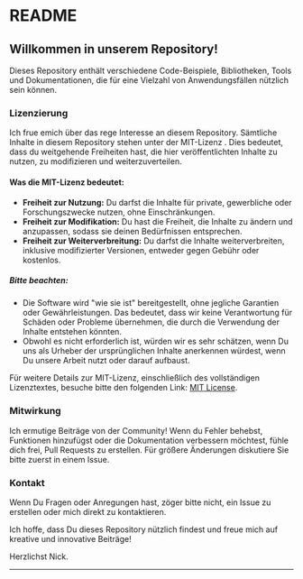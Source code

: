 # README

## Willkommen in unserem Repository!

Dieses Repository enthält verschiedene Code-Beispiele, Bibliotheken, Tools und Dokumentationen, die für eine Vielzahl von Anwendungsfällen nützlich sein können.

### Lizenzierung

Ich frue emich über das rege Interesse an diesem Repository. Sämtliche Inhalte in diesem Repository stehen unter der MIT-Lizenz . Dies bedeutet, dass du weitgehende Freiheiten hast, die hier veröffentlichten Inhalte zu nutzen, zu modifizieren und weiterzuverteilen.

#### Was die MIT-Lizenz bedeutet:

- **Freiheit zur Nutzung:** Du darfst die Inhalte für private, gewerbliche oder Forschungszwecke nutzen, ohne Einschränkungen.
- **Freiheit zur Modifikation:** Du hast die Freiheit, die Inhalte zu ändern und anzupassen, sodass sie deinen Bedürfnissen entsprechen.
- **Freiheit zur Weiterverbreitung:** Du darfst die Inhalte weiterverbreiten, inklusive modifizierter Versionen, entweder gegen Gebühr oder kostenlos.

##### Bitte beachten:

- Die Software wird "wie sie ist" bereitgestellt, ohne jegliche Garantien oder Gewährleistungen. Das bedeutet, dass wir keine Verantwortung für Schäden oder Probleme übernehmen, die durch die Verwendung der Inhalte entstehen könnten.
- Obwohl es nicht erforderlich ist, würden wir es sehr schätzen, wenn Du uns als Urheber der ursprünglichen Inhalte anerkennen würdest, wenn Du unsere Arbeit nutzt oder darauf aufbaust.

Für weitere Details zur MIT-Lizenz, einschließlich des vollständigen Lizenztextes, besuche bitte den folgenden Link: [MIT License](https://opensource.org/licenses/MIT).

### Mitwirkung

Ich ermutige Beiträge von der Community! Wenn du Fehler behebst, Funktionen hinzufügst oder die Dokumentation verbessern möchtest, fühle dich frei, Pull Requests zu erstellen. Für größere Änderungen diskutiere Sie bitte zuerst in einem Issue.

### Kontakt

Wenn Du Fragen oder Anregungen hast, zöger bitte nicht, ein Issue zu erstellen oder mich direkt zu kontaktieren.

Ich hoffe, dass Du dieses Repository nützlich findest und freue mich auf kreative und innovative Beiträge!

Herzlichst Nick.

---
